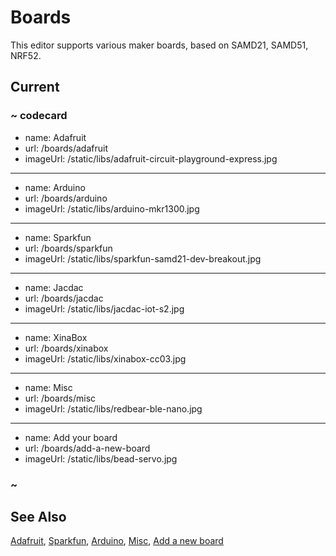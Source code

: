 # Boards

This editor supports various maker boards, based on SAMD21, SAMD51, NRF52.

## Current

### ~ codecard

* name: Adafruit
* url: /boards/adafruit
* imageUrl: /static/libs/adafruit-circuit-playground-express.jpg

---

* name: Arduino
* url: /boards/arduino
* imageUrl: /static/libs/arduino-mkr1300.jpg

---

* name: Sparkfun
* url: /boards/sparkfun
* imageUrl: /static/libs/sparkfun-samd21-dev-breakout.jpg

---

* name: Jacdac
* url: /boards/jacdac
* imageUrl: /static/libs/jacdac-iot-s2.jpg

---

* name: XinaBox
* url: /boards/xinabox
* imageUrl: /static/libs/xinabox-cc03.jpg

---

* name: Misc
* url: /boards/misc
* imageUrl: /static/libs/redbear-ble-nano.jpg

---

* name: Add your board
* url: /boards/add-a-new-board
* imageUrl: /static/libs/bead-servo.jpg

### ~


## See Also

[Adafruit](/boards/adafruit),
[Sparkfun](/boards/sparkfun),
[Arduino](/boards/arduino),
[Misc](/boards/misc),
[Add a new board](/boards/add-a-new-board)
